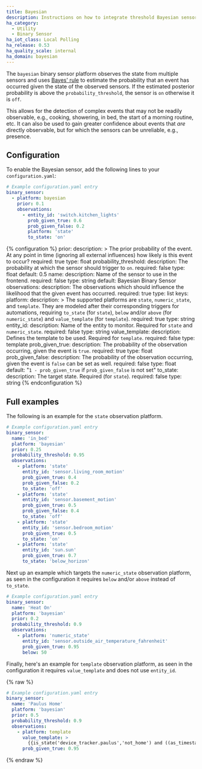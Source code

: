 ```yaml
---
title: Bayesian
description: Instructions on how to integrate threshold Bayesian sensors into Home Assistant.
ha_category:
  - Utility
  - Binary Sensor
ha_iot_class: Local Polling
ha_release: 0.53
ha_quality_scale: internal
ha_domain: bayesian
---
```


The `bayesian` binary sensor platform observes the state from multiple sensors and uses [Bayes' rule](https://en.wikipedia.org/wiki/Bayes%27_theorem) to estimate the probability that an event has occurred given the state of the observed sensors. If the estimated posterior probability is above the `probability_threshold`, the sensor is `on` otherwise it is `off`.

This allows for the detection of complex events that may not be readily observable, e.g., cooking, showering, in bed, the start of a morning routine, etc. It can also be used to gain greater confidence about events that _are_ directly observable, but for which the sensors can be unreliable, e.g., presence.

## Configuration

To enable the Bayesian sensor, add the following lines to your `configuration.yaml`:

```yaml
# Example configuration.yaml entry
binary_sensor:
  - platform: bayesian
    prior: 0.1
    observations:
      - entity_id: 'switch.kitchen_lights'
        prob_given_true: 0.6
        prob_given_false: 0.2
        platform: 'state'
        to_state: 'on'
```

{% configuration %}
prior:
  description: >
    The prior probability of the event. At any point in time
    (ignoring all external influences) how likely is this event to occur?
  required: true
  type: float
probability_threshold:
  description: The probability at which the sensor should trigger to `on`.
  required: false
  type: float
  default: 0.5
name:
  description: Name of the sensor to use in the frontend.
  required: false
  type: string
  default: Bayesian Binary Sensor
observations:
  description: The observations which should influence the likelihood that the given event has occurred.
  required: true
  type: list
  keys:
    platform:
      description: >
        The supported platforms are `state`, `numeric_state`, and `template`.
        They are modeled after their corresponding triggers for automations,
        requiring `to_state` (for `state`), `below` and/or `above` (for `numeric_state`) and `value_template` (for `template`).
      required: true
      type: string
    entity_id:
      description: Name of the entity to monitor. Required for `state` and `numeric_state`.
      required: false
      type: string
    value_template:
      description: Defines the template to be used. Required for `template`.
      required: false
      type: template
    prob_given_true:
      description: The probability of the observation occurring, given the event is `true`.
      required: true
      type: float
    prob_given_false:
      description: The probability of the observation occurring, given the event is `false` can be set as well.
      required: false
      type: float
      default: "`1 - prob_given_true` if `prob_given_false` is not set"
    to_state:
      description: The target state. Required (for `state`).
      required: false
      type: string
{% endconfiguration %}

## Full examples

The following is an example for the `state` observation platform.

```yaml
# Example configuration.yaml entry
binary_sensor:
  name: 'in_bed'
  platform: 'bayesian'
  prior: 0.25
  probability_threshold: 0.95
  observations:
    - platform: 'state'
      entity_id: 'sensor.living_room_motion'
      prob_given_true: 0.4
      prob_given_false: 0.2
      to_state: 'off'
    - platform: 'state'
      entity_id: 'sensor.basement_motion'
      prob_given_true: 0.5
      prob_given_false: 0.4
      to_state: 'off'
    - platform: 'state'
      entity_id: 'sensor.bedroom_motion'
      prob_given_true: 0.5
      to_state: 'on'
    - platform: 'state'
      entity_id: 'sun.sun'
      prob_given_true: 0.7
      to_state: 'below_horizon'
```

Next up an example which targets the `numeric_state` observation platform,
as seen in the configuration it requires `below` and/or `above` instead of `to_state`.

```yaml
# Example configuration.yaml entry
binary_sensor:
  name: 'Heat On'
  platform: 'bayesian'
  prior: 0.2
  probability_threshold: 0.9
  observations:
    - platform: 'numeric_state'
      entity_id: 'sensor.outside_air_temperature_fahrenheit'
      prob_given_true: 0.95
      below: 50
```

Finally, here's an example for `template` observation platform,
as seen in the configuration it requires `value_template` and does not use `entity_id`.

{% raw %}
```yaml
# Example configuration.yaml entry
binary_sensor:
  name: 'Paulus Home'
  platform: 'bayesian'
  prior: 0.5
  probability_threshold: 0.9
  observations:
    - platform: template
      value_template: >
        {{is_state('device_tracker.paulus','not_home') and ((as_timestamp(now()) - as_timestamp(states.device_tracker.paulus.last_changed)) > 300)}}
      prob_given_true: 0.95
```
{% endraw %}
